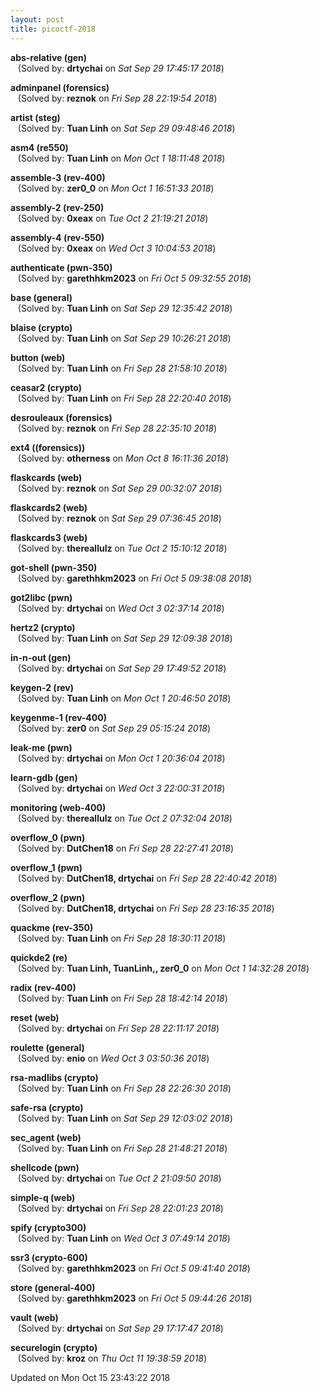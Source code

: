 ```yaml
---
layout: post
title: picoctf-2018
---
```


<!--break-->

**abs-relative (gen)**  
&nbsp;&nbsp;&nbsp;(Solved by: **drtychai** on _Sat Sep 29 17:45:17 2018_)  
  
**adminpanel (forensics)**  
&nbsp;&nbsp;&nbsp;(Solved by: **reznok** on _Fri Sep 28 22:19:54 2018_)  
  
**artist (steg)**  
&nbsp;&nbsp;&nbsp;(Solved by: **Tuan Linh** on _Sat Sep 29 09:48:46 2018_)  
  
**asm4 (re550)**  
&nbsp;&nbsp;&nbsp;(Solved by: **Tuan Linh** on _Mon Oct  1 18:11:48 2018_)  
  
**assemble-3 (rev-400)**  
&nbsp;&nbsp;&nbsp;(Solved by: **zer0_0** on _Mon Oct  1 16:51:33 2018_)  
  
**assembly-2 (rev-250)**  
&nbsp;&nbsp;&nbsp;(Solved by: **0xeax** on _Tue Oct  2 21:19:21 2018_)  
  
**assembly-4 (rev-550)**  
&nbsp;&nbsp;&nbsp;(Solved by: **0xeax** on _Wed Oct  3 10:04:53 2018_)  
  
**authenticate (pwn-350)**  
&nbsp;&nbsp;&nbsp;(Solved by: **garethhkm2023** on _Fri Oct  5 09:32:55 2018_)  
  
**base (general)**  
&nbsp;&nbsp;&nbsp;(Solved by: **Tuan Linh** on _Sat Sep 29 12:35:42 2018_)  
  
**blaise (crypto)**  
&nbsp;&nbsp;&nbsp;(Solved by: **Tuan Linh** on _Sat Sep 29 10:26:21 2018_)  
  
**button (web)**  
&nbsp;&nbsp;&nbsp;(Solved by: **Tuan Linh** on _Fri Sep 28 21:58:10 2018_)  
  
**ceasar2 (crypto)**  
&nbsp;&nbsp;&nbsp;(Solved by: **Tuan Linh** on _Fri Sep 28 22:20:40 2018_)  
  
**desrouleaux (forensics)**  
&nbsp;&nbsp;&nbsp;(Solved by: **reznok** on _Fri Sep 28 22:35:10 2018_)  
  
**ext4 ((forensics))**  
&nbsp;&nbsp;&nbsp;(Solved by: **otherness** on _Mon Oct  8 16:11:36 2018_)  
  
**flaskcards (web)**  
&nbsp;&nbsp;&nbsp;(Solved by: **reznok** on _Sat Sep 29 00:32:07 2018_)  
  
**flaskcards2 (web)**  
&nbsp;&nbsp;&nbsp;(Solved by: **reznok** on _Sat Sep 29 07:36:45 2018_)  
  
**flaskcards3 (web)**  
&nbsp;&nbsp;&nbsp;(Solved by: **thereallulz** on _Tue Oct  2 15:10:12 2018_)  
  
**got-shell (pwn-350)**  
&nbsp;&nbsp;&nbsp;(Solved by: **garethhkm2023** on _Fri Oct  5 09:38:08 2018_)  
  
**got2libc (pwn)**  
&nbsp;&nbsp;&nbsp;(Solved by: **drtychai** on _Wed Oct  3 02:37:14 2018_)  
  
**hertz2 (crypto)**  
&nbsp;&nbsp;&nbsp;(Solved by: **Tuan Linh** on _Sat Sep 29 12:09:38 2018_)  
  
**in-n-out (gen)**  
&nbsp;&nbsp;&nbsp;(Solved by: **drtychai** on _Sat Sep 29 17:49:52 2018_)  
  
**keygen-2 (rev)**  
&nbsp;&nbsp;&nbsp;(Solved by: **Tuan Linh** on _Mon Oct  1 20:46:50 2018_)  
  
**keygenme-1 (rev-400)**  
&nbsp;&nbsp;&nbsp;(Solved by: **zer0** on _Sat Sep 29 05:15:24 2018_)  
  
**leak-me (pwn)**  
&nbsp;&nbsp;&nbsp;(Solved by: **drtychai** on _Mon Oct  1 20:36:04 2018_)  
  
**learn-gdb (gen)**  
&nbsp;&nbsp;&nbsp;(Solved by: **drtychai** on _Wed Oct  3 22:00:31 2018_)  
  
**monitoring (web-400)**  
&nbsp;&nbsp;&nbsp;(Solved by: **thereallulz** on _Tue Oct  2 07:32:04 2018_)  
  
**overflow_0 (pwn)**  
&nbsp;&nbsp;&nbsp;(Solved by: **DutChen18** on _Fri Sep 28 22:27:41 2018_)  
  
**overflow_1 (pwn)**  
&nbsp;&nbsp;&nbsp;(Solved by: **DutChen18, drtychai** on _Fri Sep 28 22:40:42 2018_)  
  
**overflow_2 (pwn)**  
&nbsp;&nbsp;&nbsp;(Solved by: **DutChen18, drtychai** on _Fri Sep 28 23:16:35 2018_)  
  
**quackme (rev-350)**  
&nbsp;&nbsp;&nbsp;(Solved by: **Tuan Linh** on _Fri Sep 28 18:30:11 2018_)  
  
**quickde2 (re)**  
&nbsp;&nbsp;&nbsp;(Solved by: **Tuan Linh, TuanLinh,, zer0_0** on _Mon Oct  1 14:32:28 2018_)  
  
**radix (rev-400)**  
&nbsp;&nbsp;&nbsp;(Solved by: **Tuan Linh** on _Fri Sep 28 18:42:14 2018_)  
  
**reset (web)**  
&nbsp;&nbsp;&nbsp;(Solved by: **drtychai** on _Fri Sep 28 22:11:17 2018_)  
  
**roulette (general)**  
&nbsp;&nbsp;&nbsp;(Solved by: **enio** on _Wed Oct  3 03:50:36 2018_)  
  
**rsa-madlibs (crypto)**  
&nbsp;&nbsp;&nbsp;(Solved by: **Tuan Linh** on _Fri Sep 28 22:26:30 2018_)  
  
**safe-rsa (crypto)**  
&nbsp;&nbsp;&nbsp;(Solved by: **Tuan Linh** on _Sat Sep 29 12:03:02 2018_)  
  
**sec_agent (web)**  
&nbsp;&nbsp;&nbsp;(Solved by: **Tuan Linh** on _Fri Sep 28 21:48:21 2018_)  
  
**shellcode (pwn)**  
&nbsp;&nbsp;&nbsp;(Solved by: **drtychai** on _Tue Oct  2 21:09:50 2018_)  
  
**simple-q (web)**  
&nbsp;&nbsp;&nbsp;(Solved by: **drtychai** on _Fri Sep 28 22:01:23 2018_)  
  
**spify (crypto300)**  
&nbsp;&nbsp;&nbsp;(Solved by: **Tuan Linh** on _Wed Oct  3 07:49:14 2018_)  
  
**ssr3 (crypto-600)**  
&nbsp;&nbsp;&nbsp;(Solved by: **garethhkm2023** on _Fri Oct  5 09:41:40 2018_)  
  
**store (general-400)**  
&nbsp;&nbsp;&nbsp;(Solved by: **garethhkm2023** on _Fri Oct  5 09:44:26 2018_)  
  
**vault (web)**  
&nbsp;&nbsp;&nbsp;(Solved by: **drtychai** on _Sat Sep 29 17:17:47 2018_)  
  
**securelogin (crypto)**  
&nbsp;&nbsp;&nbsp;(Solved by: **kroz** on _Thu Oct 11 19:38:59 2018_)  
  


Updated on Mon Oct 15 23:43:22 2018
